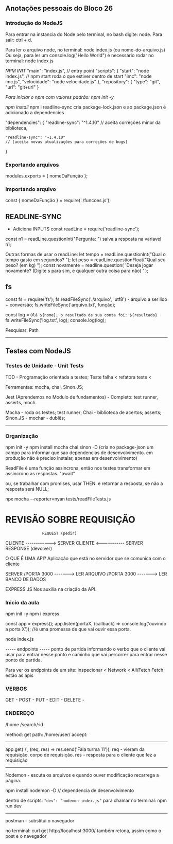 ## Anotações pessoais do Bloco 26 ##

### Introdução do NodeJS ###

Para entrar na instancia do Node pelo terminal, no bash digite: node.
Para sair: ctrl + d.

Para ler o arquivo node, no terminal: node index.js (ou nome-do-arquivo.js)
Ou seja, para ler um console.log("Hello World") é necessário rodar no terminal: node index.js



*NPM INIT*
"main": "index.js", // entry point
"scripts": {
	"start": "node index.js", // npm start roda o que estiver dentro de start
	"imc": "node imc.js",
	"velocidade": "node velocidade.js"
},
"repository": {
	"type": "git",
	"url": "git+url"
}

_Para iniciar o npm com valores padrão: npm init -y_

*npm install*
npm i readline-sync
cria package-lock.json e ao package.json é adicionado a dependencies

"dependencies": {
	"readline-sync": "^1.4.10" 
	// aceita correções minor da biblioteca,
	
	"readline-sync": "~1.4.10" 
	// [aceita novas atualizações para correções de bugs] 
}



### Exportando arquivos ###
modules.exports = { nomeDaFunção };


### Importando arquivo ###
const { nomeDaFunção } = require('./funcoes.js');





## READLINE-SYNC ###
- Adiciona INPUTS
const readLine = require('readline-sync');

const n1 = readLine.questionInt("Pergunta: ")
salva a resposta na variavel n1;

Outras formas de usar o readLine:
let tempo = readLine.questionInt("Qual o tempo gasto em segundos? ");
let peso = readLine.questionFloat("Qual seu peso? (em kg) ");
const novamente = readline.question(
  'Deseja jogar novamente? (Digite s para sim, e qualquer outra coisa para não) '
);


## fs ##
const fs = require('fs');
fs.readFileSync('./arquivo', 'utf8') - arquivo a ser lido + conversão;
fs.writeFileSync('arquivo.txt', função);


const log = `Olá ${nome}, o resultado de sua conta foi: ${resultado}`
fs.writeFileSync('log.txt', log);
console.log(log);

Pesquisar: Path

-------------------------------------------------------------------------------



## Testes com NodeJS ##
### Testes de Unidade - Unit Tests ###

TDD - Programação orientada a testes;
Teste falha < refatora teste <

Ferramentas: mocha, chai, Sinon.JS;

Jest (Aprendemos no Modulo de fundamentos) - Completo: test runner, asserts, moch.

Mocha - roda os testes; test runner;
Chai - biblioteca de acertos; asserts;
Sinon.JS - mochar - dublês;


----------------------------------------

### Organização ###

npm init -y
npm install mocha chai sinon -D (cria no package-json um campo para informar que sao dependencias de desenvolvimento. em produção não é preciso instalar, apenas em desenvolvimento)




ReadFile é uma função assincrona, então nos testes transformar em assincrono as respostas. "await"

ou, se trabalhar com promises, usar THEN. e retornar a resposta, se não a resposta será NULL;

npx mocha --reporter=nyan tests/readFileTests.js




# REVISÃO SOBRE REQUISIÇÃO #

					REQUEST (pedir)
CLIENTE ------------> SERVER 
CLIENTE <----------- SERVER
					RESPONSE (devolver)


O QUE É UMA API?
Aplicação que está no servidor que se comunica com o cliente

SERVER
/PORTA 3000 -------> LER ARQUIVO
/PORTA 3000 -------> LER BANCO DE DADOS


EXPRESS JS 
Nos auxilia na criação da API.


### Inicio da aula ###

npm init -y
npm i express

const app = express();
app.listen(portaX, (callback) => console.log('ouvindo a porta X')); //é uma promessa de que vai ouvir essa porta.


node index.js


----- endpoints -----
ponto de partida informando o verbo que o cliente vai usar para entrar nesse ponto e caminho que vai percorrer para entrar nesse ponto de partida.

Para ver os endpoints de um site:
inspecionar < Network < All/Fetch
Fetch estão as apis

### VERBOS ###

GET -
POST - 
PUT -
EDIT - 
DELETE -

### ENDEREÇO ###
/home
/search/:id



<Request Headers>
method: get
path: /home/user/
accept: 

<Response Headers>



----------------------------------------------

app.get('/', (req, res) => res.send('Fala turma 11'));
req - vieram da requisição. corpo de requisição.
res - resposta para o cliente que fez a requisição


----------------------------------------------

Nodemon - escuta os arquivos e quando ouver modificação recarrega a página.

npm install nodemon -D // dependencia de desenvolvimento

dentro de scripts:
`
    "dev": "nodemon index.js"
`
para chamar no terminal: 
npm run dev


-----------------------------------------------

postman - substitui o navegador

no terminal: 
curl get http://localhost:3000/
também retona, assim como o post e o navegador
